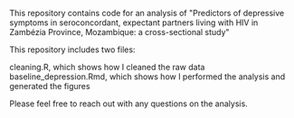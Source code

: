 This repository contains code for an analysis of "Predictors of depressive symptoms in seroconcordant, expectant partners living with HIV in Zambézia Province, Mozambique: a cross-sectional study"

This repository includes two files:

cleaning.R, which shows how I cleaned the raw data
baseline_depression.Rmd, which shows how I performed the analysis and generated the figures

Please feel free to reach out with any questions on the analysis.
